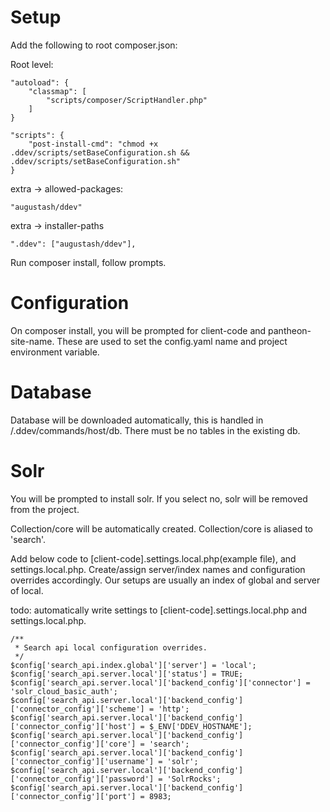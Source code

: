 # Setup

Add the following to root composer.json:

Root level:
```
"autoload": {
    "classmap": [
        "scripts/composer/ScriptHandler.php"
    ]
}

"scripts": {
    "post-install-cmd": "chmod +x .ddev/scripts/setBaseConfiguration.sh && .ddev/scripts/setBaseConfiguration.sh"
}
```

extra -> allowed-packages:
```
"augustash/ddev"
```

extra -> installer-paths
```
".ddev": ["augustash/ddev"],
```

Run composer install, follow prompts.

# Configuration

On composer install, you will be prompted for client-code and pantheon-site-name. These are used to set the config.yaml name and project environment variable.

# Database

Database will be downloaded automatically, this is handled in /.ddev/commands/host/db.
  There must be no tables in the existing db.

# Solr

You will be prompted to install solr. If you select no, solr will be removed from the project.

Collection/core will be automatically created. Collection/core is aliased to 'search'.

Add below code to [client-code].settings.local.php(example file), and settings.local.php.
  Create/assign server/index names and configuration overrides accordingly.
  Our setups are usually an index of global and server of local.


  todo: automatically write settings to [client-code].settings.local.php and settings.local.php.

```
/**
 * Search api local configuration overrides.
 */
$config['search_api.index.global']['server'] = 'local';
$config['search_api.server.local']['status'] = TRUE;
$config['search_api.server.local']['backend_config']['connector'] = 'solr_cloud_basic_auth';
$config['search_api.server.local']['backend_config']['connector_config']['scheme'] = 'http';
$config['search_api.server.local']['backend_config']['connector_config']['host'] = $_ENV['DDEV_HOSTNAME'];
$config['search_api.server.local']['backend_config']['connector_config']['core'] = 'search';
$config['search_api.server.local']['backend_config']['connector_config']['username'] = 'solr';
$config['search_api.server.local']['backend_config']['connector_config']['password'] = 'SolrRocks';
$config['search_api.server.local']['backend_config']['connector_config']['port'] = 8983;
```

[configuration-options]: https://ddev.readthedocs.io/en/latest/users/configuration/config/
